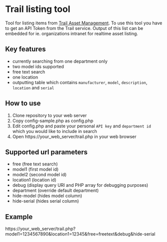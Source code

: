 # Trail listing tool
Tool for listing items from [Trail Asset Management](https://trail.fi/). To use this tool you have to get an API Token from the Trail service. Output of this list can be embedded for ie. organizations intranet for realtime asset listing.

## Key features
- currently searching from one department only
- two model ids supported
- free text search
- one location
- outputting table which contains `manufacturer`, `model`, `description`, `location` and `serial`

## How to use
1. Clone repository to your web server
2. Copy config-sample.php as config.php
3. Edit config.php and paste your personal `API key` and `department id` which you would like to include in search
4. Open https://your_web_server/trail.php in your web browser

## Supported url parameters
- free (free text search)
- model1 (first model id)
- model2 (second model id)
- location1 (location id)
- debug (display query URI and PHP array for debugging purposes)
- department (override default department)
- hide-model (hides model column)
- hide-serial (hides serial column)

## Example
 https://your_web_server/trail.php?model1=1234567890&location1=12345&free=freetext&debug&hide-serial
